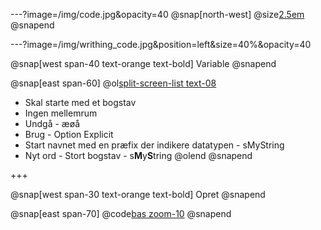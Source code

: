 ---?image=/img/code.jpg&opacity=40
@snap[north-west]
	@size[2.5em](Variable)
@snapend

---?image=/img/writhing_code.jpg&position=left&size=40%&opacity=40


@snap[west span-40 text-orange text-bold]
	Variable
@snapend

@snap[east span-60]
@ol[split-screen-list text-08](false)
- Skal starte med et bogstav
- Ingen mellemrum
- Undgå - æøå
- Brug - Option Explicit
- Start navnet med en præfix der indikere datatypen - sMyString
- Nyt ord - Stort bogstav - s**M**y**S**tring
@olend
@snapend

+++

@snap[west span-30 text-orange text-bold]
	Opret
@snapend

@snap[east span-70]
	@code[bas zoom-10](code/Test_Variable.bas)
@snapend

